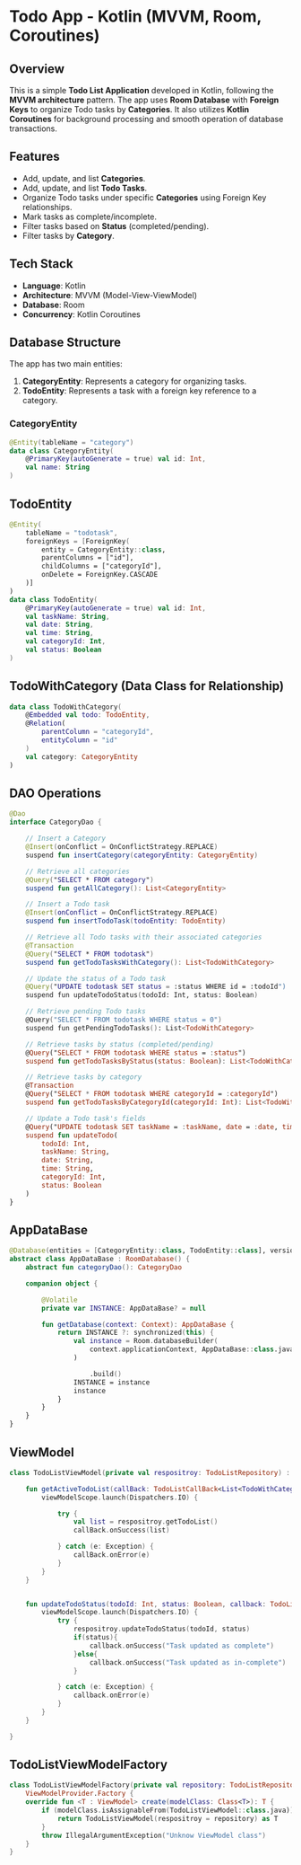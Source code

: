 # Todo App - Kotlin (MVVM, Room, Coroutines)

## Overview

This is a simple **Todo List Application** developed in Kotlin, following the **MVVM architecture** pattern. The app uses **Room Database** with **Foreign Keys** to organize Todo tasks by **Categories**. It also utilizes **Kotlin Coroutines** for background processing and smooth operation of database transactions.

## Features

- Add, update, and list **Categories**.
- Add, update, and list **Todo Tasks**.
- Organize Todo tasks under specific **Categories** using Foreign Key relationships.
- Mark tasks as complete/incomplete.
- Filter tasks based on **Status** (completed/pending).
- Filter tasks by **Category**.

## Tech Stack

- **Language**: Kotlin
- **Architecture**: MVVM (Model-View-ViewModel)
- **Database**: Room
- **Concurrency**: Kotlin Coroutines

## Database Structure

The app has two main entities:

1. **CategoryEntity**: Represents a category for organizing tasks.
2. **TodoEntity**: Represents a task with a foreign key reference to a category.

### CategoryEntity

```kotlin
@Entity(tableName = "category")
data class CategoryEntity(
    @PrimaryKey(autoGenerate = true) val id: Int,
    val name: String
)
```


## TodoEntity
```kotlin
@Entity(
    tableName = "todotask",
    foreignKeys = [ForeignKey(
        entity = CategoryEntity::class,
        parentColumns = ["id"],
        childColumns = ["categoryId"],
        onDelete = ForeignKey.CASCADE
    )]
)
data class TodoEntity(
    @PrimaryKey(autoGenerate = true) val id: Int,
    val taskName: String,
    val date: String,
    val time: String,
    val categoryId: Int,
    val status: Boolean
)
```

## TodoWithCategory (Data Class for Relationship)
```kotlin
data class TodoWithCategory(
    @Embedded val todo: TodoEntity,
    @Relation(
        parentColumn = "categoryId",
        entityColumn = "id"
    )
    val category: CategoryEntity
)
```
## DAO Operations
```kotlin
@Dao
interface CategoryDao {

    // Insert a Category
    @Insert(onConflict = OnConflictStrategy.REPLACE)
    suspend fun insertCategory(categoryEntity: CategoryEntity)

    // Retrieve all categories
    @Query("SELECT * FROM category")
    suspend fun getAllCategory(): List<CategoryEntity>

    // Insert a Todo task
    @Insert(onConflict = OnConflictStrategy.REPLACE)
    suspend fun insertTodoTask(todoEntity: TodoEntity)

    // Retrieve all Todo tasks with their associated categories
    @Transaction
    @Query("SELECT * FROM todotask")
    suspend fun getTodoTasksWithCategory(): List<TodoWithCategory>

    // Update the status of a Todo task
    @Query("UPDATE todotask SET status = :status WHERE id = :todoId")
    suspend fun updateTodoStatus(todoId: Int, status: Boolean)

    // Retrieve pending Todo tasks
    @Query("SELECT * FROM todotask WHERE status = 0")
    suspend fun getPendingTodoTasks(): List<TodoWithCategory>

    // Retrieve tasks by status (completed/pending)
    @Query("SELECT * FROM todotask WHERE status = :status")
    suspend fun getTodoTasksByStatus(status: Boolean): List<TodoWithCategory>

    // Retrieve tasks by category
    @Transaction
    @Query("SELECT * FROM todotask WHERE categoryId = :categoryId")
    suspend fun getTodoTasksByCategoryId(categoryId: Int): List<TodoWithCategory>

    // Update a Todo task's fields
    @Query("UPDATE todotask SET taskName = :taskName, date = :date, time = :time, categoryId = :categoryId, status = :status WHERE id = :todoId")
    suspend fun updateTodo(
        todoId: Int,
        taskName: String,
        date: String,
        time: String,
        categoryId: Int,
        status: Boolean
    )
}
```
## AppDataBase
```kotlin
@Database(entities = [CategoryEntity::class, TodoEntity::class], version = 2, exportSchema = false)
abstract class AppDataBase : RoomDatabase() {
    abstract fun categoryDao(): CategoryDao

    companion object {

        @Volatile
        private var INSTANCE: AppDataBase? = null

        fun getDatabase(context: Context): AppDataBase {
            return INSTANCE ?: synchronized(this) {
                val instance = Room.databaseBuilder(
                    context.applicationContext, AppDataBase::class.java, "todo_database"
                )

                    .build()
                INSTANCE = instance
                instance
            }
        }
    }
}
```

## ViewModel
```kotlin
class TodoListViewModel(private val respositroy: TodoListRepository) : ViewModel() {

    fun getActiveTodoList(callBack: TodoListCallBack<List<TodoWithCategory>>) {
        viewModelScope.launch(Dispatchers.IO) {

            try {
                val list = respositroy.getTodoList()
                callBack.onSuccess(list)

            } catch (e: Exception) {
                callBack.onError(e)
            }
        }
    }


    fun updateTodoStatus(todoId: Int, status: Boolean, callback: TodoListCallBack<String>) {
        viewModelScope.launch(Dispatchers.IO) {
            try {
                respositroy.updateTodoStatus(todoId, status)
                if(status){
                    callback.onSuccess("Task updated as complete")
                }else{
                    callback.onSuccess("Task updated as in-complete")
                }

            } catch (e: Exception) {
                callback.onError(e)
            }
        }
    }

}
```

## TodoListViewModelFactory
```kotlin
class TodoListViewModelFactory(private val repository: TodoListRepository) :
    ViewModelProvider.Factory {
    override fun <T : ViewModel> create(modelClass: Class<T>): T {
        if (modelClass.isAssignableFrom(TodoListViewModel::class.java)) {
            return TodoListViewModel(respositroy = repository) as T
        }
        throw IllegalArgumentException("Unknow ViewModel class")
    }
}
```



